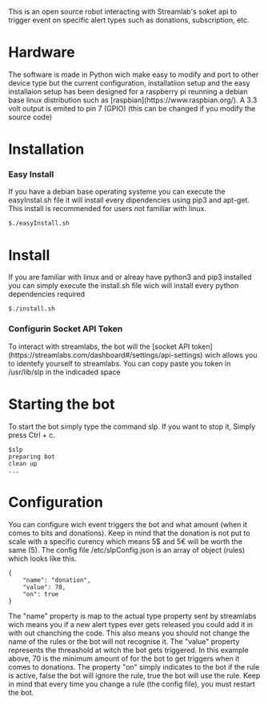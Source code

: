<p>
	This is an open source robot interacting with Streamlab's soket api to 
	trigger event on specific alert types such as
	donations, subscription, etc.
</p>

<h1>Hardware</h1> 
<p>
	The software is made in Python wich make easy to modify and port to other device type
	but the current configuration, installatiion setup and the easy installaion setup has been 
	designed for a raspberry pi reunning a debian base linux distribution such as 
	[raspbian](https://www.raspbian.org/). A 3.3 volt output is emited to pin 7 (GPIO) (this can be changed if you
	modify the source code)
</p>

<h1> Installation </h1>

<h3> Easy Install </h3>
<p>
	If you have a debian base operating systeme you can execute the easyInstal.sh file 
	it will install every dipendencies using
	pip3 and apt-get. This install is recommended for users not familiar with linux.
</p>

```
$./easyInstall.sh
```

<h1> Install </h1>
<p>
	If you are familiar with linux and or alreay have python3 and 
	pip3 installed you can simply execute the 
	install.sh file wich will install every python dependencies required
</p>

```
$./install.sh
```

<h3> Configurin Socket API Token </h3>
<p>
	To interact with streamlabs, the bot will the 
	[socket API token](https://streamlabs.com/dashboard#/settings/api-settings) 
	wich allows you to identefy yourself to streamlabs.
	You can copy paste you token in /usr/lib/slp in the indicaded space
</p>


<h1> Starting the bot </h1>
<p>
	To start the bot simply type the command slp. If you want to stop it, Simply press Ctrl + c.
</p>

```
$slp
preparing bot
clean up
...
```

<h1> Configuration </h1>
<p>
	You can configure wich event triggers the bot and what amount (when it comes to bits and donations).
	Keep in mind that the donation is not put to scale with a specific curency which means
	5$ and 5€ will be worth the same (5). The config file /etc/slpConfig.json is an array of object (rules)
	which looks like this.
</p>

```
{
	"name": "donation",
	"value": 70,
	"on": true
}
```

<p>
	The "name" property is map to the actual type property sent by streamlabs 
	wich means you if a new alert types ever gets released you could add it 
	in with out chanching the code. This also means you should not change the name of the
	rules or the bot will not recognise it. The "value" property represents the 
	threashold at witch the bot gets triggered. In this example above, 70 is the minimum 
	amount of for the bot to get triggers when it comes to donations. The property "on" simply 
	indicates to the bot if the rule is active, false the bot will ignore the rule,
	true the bot will use the rule. Keep in mind that every time you change a rule (the config file), 
	you must restart the bot.
</p>
